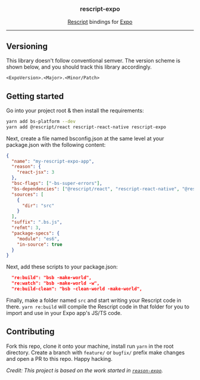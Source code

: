 <h3 align="center" style="font-weight:600">
  rescript-expo
</h3>

<p align="center">
  <a href="https://rescript-lang.org/">Rescript</a> bindings for <a href="https://expo.io">Expo</a>
</p>

---

## Versioning

This library doesn't follow conventional semver. The version scheme is shown below, and you should track this library accordingly.

`<ExpoVersion>.<Major>.<Minor/Patch>`

## Getting started

Go into your project root & then install the requirements:

```bash
yarn add bs-platform --dev
yarn add @rescript/react rescript-react-native rescript-expo
```

Next, create a file named bsconfig.json at the same level at your package.json with the following content:

```json
{
  "name": "my-rescript-expo-app",
  "reason": {
    "react-jsx": 3
  },
  "bsc-flags": ["-bs-super-errors"],
  "bs-dependencies": ["@rescript/react", "rescript-react-native", "@rescript-bindings/expo"],
  "sources": [
    {
      "dir": "src"
    }
  ],
  "suffix": ".bs.js",
  "refmt": 3,
  "package-specs": {
    "module": "es6",
    "in-source": true
  }
}
```

Next, add these scripts to your package.json:

```json
  "re:build": "bsb -make-world",
  "re:watch": "bsb -make-world -w",
  "re:build-clean": "bsb -clean-world -make-world",
```

Finally, make a folder named `src` and start writing your Rescript code in there. `yarn re:build` will compile the Rescript code in that folder for you to import and use in your Expo app's JS/TS code.

## Contributing

Fork this repo, clone it onto your machine, install run `yarn` in the root directory. 
Create a branch with `feature/` or `bugfix/` prefix make changes and open a PR to this repo.
Happy hacking.

_Credit: This project is based on the work started in [`reason-expo`](https://github.com/draftbit/reason-expo)._
